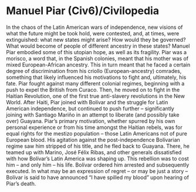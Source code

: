 # Manuel Piar (Civ6)/Civilopedia

In the chaos of the Latin American wars of independence, new visions of what the future might be took hold, were contested, and, at times, were extinguished: what new states might arise? How would they be governed? What would become of people of different ancestry in these states? Manuel Piar embodied some of this utopian hope, as well as its fragility.
Piar was a morisco, a word that, in the Spanish colonies, meant that his mother was of mixed European-African ancestry. This in turn meant that he faced a certain degree of discrimination from his criollo (European-ancestry) comrades, something that likely influenced his motivations to fight and, ultimately, his fate.
Piar fought against many different colonial regimes, beginning with a push to expel the British from Curaco. Then, he moved on to fight in the Haitian Revolution, one of the first true anti-slavery revolutions in the New World. After Haiti, Piar joined with Bolívar and the struggle for Latin American independence, but continued to push further – significantly joining with Santiago Mariño in an attempt to liberate (and possibly take over) Guayana.
Piar’s primary motivation, whether spurred by his own personal experience or from his time amongst the Haitian rebels, was for equal rights for the mestizo population – those Latin Americans not of pure European blood. His agitation against the post-independence Bolívarian regime saw him stripped of his title, and he fled back to Guayana. There, he teamed up with Marino, José Félix Ribas, and other generals dissatisfied with how Bolívar’s Latin America was shaping up. This rebellion was to cost him – and only him – his life. Bolívar ordered him arrested and subsequently executed. In what may be an expression of regret – or may be just a story – Bolívar is said to have announced “I have spilled my blood” upon hearing of Piar’s death.